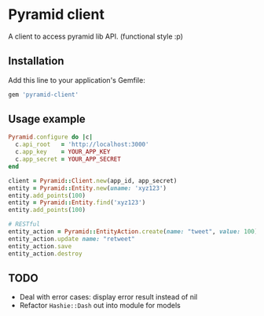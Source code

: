 # Pyramid client

A client to access pyramid lib API. (functional style :p)

## Installation

Add this line to your application's Gemfile:

```ruby
gem 'pyramid-client'
```

## Usage example

```ruby
Pyramid.configure do |c|
  c.api_root   = 'http://localhost:3000'
  c.app_key    = YOUR_APP_KEY
  c.app_secret = YOUR_APP_SECRET
end

client = Pyramid::Client.new(app_id, app_secret)
entity = Pyramid::Entity.new(uname: 'xyz123')
entity.add_points(100)
entity = Pyramid::Entity.find('xyz123')
entity.add_points(100)

# RESTful
entity_action = Pyramid::EntityAction.create(name: "tweet", value: 100)
entity_action.update name: "retweet"
entity_action.save
entity_action.destroy
```

## TODO

* Deal with error cases: display error result instead of nil
* Refactor `Hashie::Dash` out into module for models
